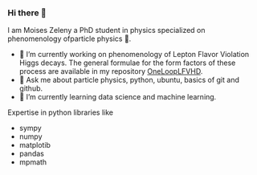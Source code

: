 ### Hi there 👋

I am Moises Zeleny a PhD student in physics specialized on phenomenology ofparticle physics  :punch:.
- 🔭 I’m currently working on phenomenology of Lepton Flavor Violation Higgs decays. The general formulae for the form factors of these process are available in my repository [OneLoopLFVHD](https://github.com/moiseszeleny/OneLoopLFVHD).
- 💬 Ask me about particle physics, python, ubuntu, basics of git and github.
- 🌱 I’m currently learning data science and machine learning.

Expertise in python libraries like 
- sympy
- numpy
- matplotib
- pandas
- mpmath

<!--
**moiseszeleny/moiseszeleny** is a ✨ _special_ ✨ repository because its `README.md` (this file) appears on your GitHub profile.

Here are some ideas to get you started:

- 🔭 I’m currently working on ...
- 🌱 I’m currently learning ...
- 👯 I’m looking to collaborate on ...
- 🤔 I’m looking for help with ...
- 💬 Ask me about ...
- 📫 How to reach me: ...
- 😄 Pronouns: ...
- ⚡ Fun fact: ...
-->

